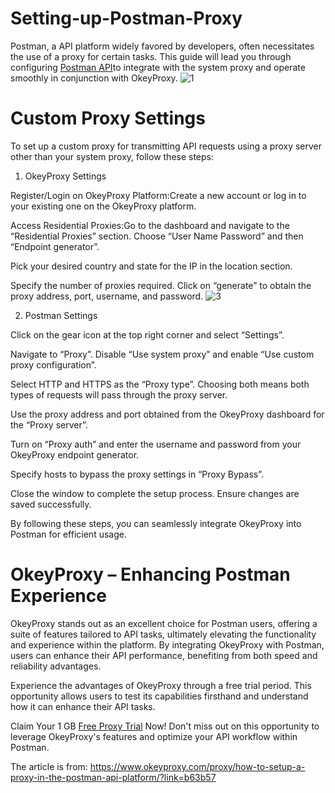 # Setting-up-Postman-Proxy
Postman, a API platform widely favored by developers, often necessitates the use of a proxy for certain tasks. This guide will lead you through configuring [Postman API](https://www.okeyproxy.com/proxy/how-to-setup-a-proxy-in-the-postman-api-platform/?link=b63b57)to integrate with the system proxy and operate smoothly in conjunction with OkeyProxy.
![1](https://github.com/okeyproxy2/Setting-up-Postman-Proxy/assets/155126786/f7f410d9-61a7-40ee-a53c-85947e8e08fd)

# Custom Proxy Settings

To set up a custom proxy for transmitting API requests using a proxy server other than your system proxy, follow these steps:

1. OkeyProxy Settings

Register/Login on OkeyProxy Platform:Create a new account or log in to your existing one on the OkeyProxy platform.

Access Residential Proxies:Go to the dashboard and navigate to the “Residential Proxies” section. Choose “User Name Password” and then “Endpoint generator”.

Pick your desired country and state for the IP in the location section.

Specify the number of proxies required. Click on “generate” to obtain the proxy address, port, username, and password.
![3](https://github.com/okeyproxy2/Setting-up-Postman-Proxy/assets/155126786/915ed3e1-5d0a-484b-9e5a-1ceb0b1a2f8f)


2. Postman Settings
   
Click on the gear icon at the top right corner and select “Settings”.

Navigate to “Proxy”. Disable “Use system proxy” and enable “Use custom proxy configuration”.

Select HTTP and HTTPS as the “Proxy type”. Choosing both means both types of requests will pass through the proxy server.

Use the proxy address and port obtained from the OkeyProxy dashboard for the “Proxy server”.

Turn on “Proxy auth” and enter the username and password from your OkeyProxy endpoint generator.

Specify hosts to bypass the proxy settings in “Proxy Bypass”.

Close the window to complete the setup process. Ensure changes are saved successfully.

By following these steps, you can seamlessly integrate OkeyProxy into Postman for efficient usage.

# OkeyProxy – Enhancing Postman Experience

OkeyProxy stands out as an excellent choice for Postman users, offering a suite of features tailored to API tasks, ultimately elevating the functionality and experience within the platform. By integrating OkeyProxy with Postman, users can enhance their API performance, benefiting from both speed and reliability advantages.

Experience the advantages of OkeyProxy through a free trial period. This opportunity allows users to test its capabilities firsthand and understand how it can enhance their API tasks.

Claim Your 1 GB [Free Proxy Trial](https://www.okeyproxy.com/proxy/how-to-setup-a-proxy-in-the-postman-api-platform/?link=b63b57) Now! Don't miss out on this opportunity to leverage OkeyProxy's features and optimize your API workflow within Postman.

The article is from: https://www.okeyproxy.com/proxy/how-to-setup-a-proxy-in-the-postman-api-platform/?link=b63b57
